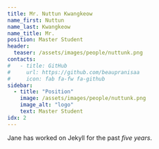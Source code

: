 ```yaml
---
title: Mr. Nuttun Kwangkeow
name_first: Nuttun
name_last: Kwangkeow
name_title: Mr.
position: Master Student
header:
  teaser: /assets/images/people/nuttunk.png
contacts:
#   - title: GitHub
#     url: https://github.com/beaupranisaa
#     icon: fab fa-fw fa-github
sidebar:
  - title: "Position"
    image: /assets/images/people/nuttunk.png
    image_alt: "logo"
    text: Master Student
idx: 2
---
```

Jane has worked on Jekyll for the past *five years*.